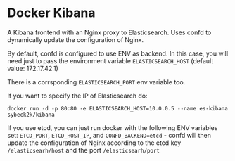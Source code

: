 Docker Kibana
=============

A Kibana frontend with an Nginx proxy to Elasticsearch. Uses confd to dynamically update the configuration of Nginx.

By default, confd is configured to use ENV as backend. In this case, you will need just to pass the environment variable
```ELASTICSEARCH_HOST``` (default value: 172.17.42.1)

There is a corrsponding ```ELASTICSEARCH_PORT``` env variable too.

If you want to specify the IP of Elasticsearch do:

```
docker run -d -p 80:80 -e ELASTICSEARCH_HOST=10.0.0.5 --name es-kibana sybeck2k/kibana

```

If you use etcd, you can just run docker with the following ENV variables set: ```ETCD_PORT```, ```ETCD_HOST_IP```, and ```CONFD_BACKEND=etcd``` - confd will then update the configuration of Nginx according to the etcd key ```/elasticsearh/host``` and the port ```/elasticsearh/port```
